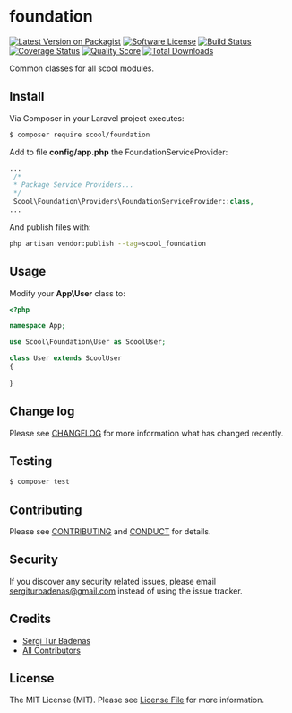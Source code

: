 # foundation

[![Latest Version on Packagist][ico-version]][link-packagist]
[![Software License][ico-license]](LICENSE.md)
[![Build Status][ico-travis]][link-travis]
[![Coverage Status][ico-scrutinizer]][link-scrutinizer]
[![Quality Score][ico-code-quality]][link-code-quality]
[![Total Downloads][ico-downloads]][link-downloads]

Common classes for all scool modules.

## Install

Via Composer in your Laravel project executes:

``` bash
$ composer require scool/foundation
```

Add to file **config/app.php** the FoundationServiceProvider:

```php
...
 /*
 * Package Service Providers...
 */
 Scool\Foundation\Providers\FoundationServiceProvider::class,
... 
```

And publish files with:

```bash
php artisan vendor:publish --tag=scool_foundation
```

## Usage

Modify your **App\User** class to:

```php
<?php

namespace App;

use Scool\Foundation\User as ScoolUser;

class User extends ScoolUser
{
    
}
```

## Change log

Please see [CHANGELOG](CHANGELOG.md) for more information what has changed recently.

## Testing

``` bash
$ composer test
```

## Contributing

Please see [CONTRIBUTING](CONTRIBUTING.md) and [CONDUCT](CONDUCT.md) for details.

## Security

If you discover any security related issues, please email sergiturbadenas@gmail.com instead of using the issue tracker.

## Credits

- [Sergi Tur Badenas][link-author]
- [All Contributors][link-contributors]

## License

The MIT License (MIT). Please see [License File](LICENSE.md) for more information.

[ico-version]: https://img.shields.io/packagist/v/Scool/foundation.svg?style=flat-square
[ico-license]: https://img.shields.io/badge/license-MIT-brightgreen.svg?style=flat-square
[ico-travis]: https://img.shields.io/travis/Scool/foundation/master.svg?style=flat-square
[ico-scrutinizer]: https://img.shields.io/scrutinizer/coverage/g/Scool/foundation.svg?style=flat-square
[ico-code-quality]: https://img.shields.io/scrutinizer/g/Scool/foundation.svg?style=flat-square
[ico-downloads]: https://img.shields.io/packagist/dt/Scool/foundation.svg?style=flat-square

[link-packagist]: https://packagist.org/packages/Scool/foundation
[link-travis]: https://travis-ci.org/Scool/foundation
[link-scrutinizer]: https://scrutinizer-ci.com/g/Scool/foundation/code-structure
[link-code-quality]: https://scrutinizer-ci.com/g/Scool/foundation
[link-downloads]: https://packagist.org/packages/Scool/foundation
[link-author]: https://github.com/acacha
[link-contributors]: ../../contributors
